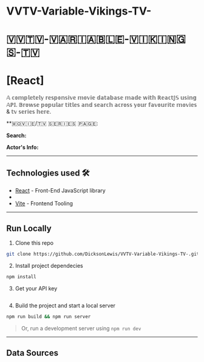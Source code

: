 # VVTV-Variable-Vikings-TV-
#  🇻‌🇻‌🇹‌🇻‌-🇻‌🇦‌🇷‌🇮‌🇦‌🇧‌🇱‌🇪‌-🇻‌🇮‌🇰‌🇮‌🇳‌🇬‌🇸‌-🇹‌🇻‌
# [React]
𝔸 𝕔𝕠𝕞𝕡𝕝𝕖𝕥𝕖𝕝𝕪 𝕣𝕖𝕤𝕡𝕠𝕟𝕤𝕚𝕧𝕖 𝕞𝕠𝕧𝕚𝕖 𝕕𝕒𝕥𝕒𝕓𝕒𝕤𝕖 𝕞𝕒𝕕𝕖 𝕨𝕚𝕥𝕙 ℝ𝕖𝕒𝕔𝕥𝕁𝕊 𝕦𝕤𝕚𝕟𝕘 𝔸ℙ𝕀. 𝔹𝕣𝕠𝕨𝕤𝕖 𝕡𝕠𝕡𝕦𝕝𝕒𝕣 𝕥𝕚𝕥𝕝𝕖𝕤 𝕒𝕟𝕕 𝕤𝕖𝕒𝕣𝕔𝕙 𝕒𝕔𝕣𝕠𝕤𝕤 𝕪𝕠𝕦𝕣 𝕗𝕒𝕧𝕠𝕦𝕣𝕚𝕥𝕖 𝕞𝕠𝕧𝕚𝕖𝕤 & 𝕥𝕧 𝕤𝕖𝕣𝕚𝕖𝕤 𝕙𝕖𝕣𝕖.

**🇲‌🇴‌🇻‌🇮‌🇪‌/🇹‌🇻‌ 🇸‌🇪‌🇷‌🇮‌🇪‌🇸‌ 🇵‌🇦‌🇬‌🇪‌:*️*


**Search:**



**Actor's Info:**


---
## Technologies used 🛠️
- [React](https://es.reactjs.org/) - Front-End JavaScript library
-
- [Vite](https://vitejs.dev/) - Frontend Tooling

---
## Run Locally
1. Clone this repo
```bash
git clone https://github.com/DicksonLewis/VVTV-Variable-Vikings-TV-.git
```
2. Install project dependecies
```bash
npm install
```
3. Get your API key 
```

```
4. Build the project and start a local server
```bash
npm run build && npm run server
```
> Or, run a development server using `npm run dev`

---
## Data Sources
